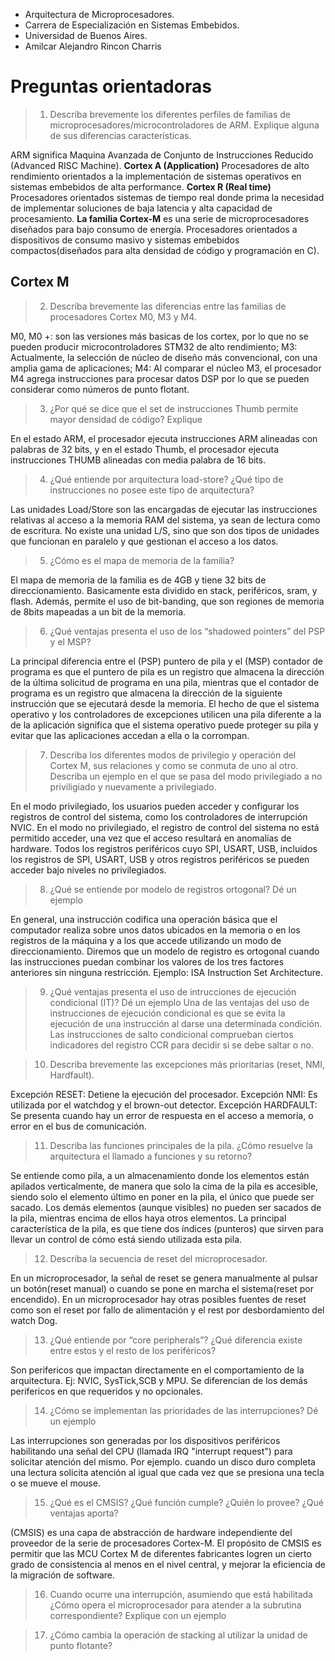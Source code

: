 - Arquitectura de Microprocesadores.
- Carrera de Especialización en Sistemas Embebidos.
- Universidad de Buenos Aires. 
- Amilcar Alejandro Rincon Charris

# Preguntas orientadoras
> 1. Describa brevemente los diferentes perfiles de familias de microprocesadores/microcontroladores de ARM. Explique alguna de sus diferencias características.

ARM significa Maquina Avanzada de Conjunto de Instrucciones Reducido (Advanced RISC Machine).
**Cortex A (Application)**
Procesadores de alto rendimiento orientados a la implementación de sistemas operativos en sistemas embebidos de alta performance. 
**Cortex R (Real time)**
Procesadores orientados sistemas de tiempo real donde prima la necesidad de implementar soluciones de baja latencia y alta capacidad de procesamiento. 
**La familia Cortex-M** es una serie de microprocesadores diseñados para bajo consumo de energía. Procesadores orientados a dispositivos de consumo masivo y sistemas embebidos compactos(diseñados para alta densidad de código y programación en C).
## Cortex M
> 2. Describa brevemente las diferencias entre las familias de procesadores Cortex M0, M3 y M4.

M0, M0 +: son las versiones más basicas de los cortex, por lo que no se pueden producir microcontroladores STM32 de alto rendimiento;
M3: Actualmente, la selección de núcleo de diseño más convencional, con una amplia gama de aplicaciones;
M4: Al comparar el núcleo M3, el procesador M4 agrega instrucciones para procesar datos DSP por lo que se pueden considerar como números de punto flotant.

 
> 3. ¿Por qué se dice que el set de instrucciones Thumb permite mayor densidad de código? Explique

En el estado ARM, el procesador ejecuta instrucciones ARM alineadas con palabras de 32 bits, y en el estado Thumb, el procesador ejecuta instrucciones THUMB alineadas con media palabra de 16 bits.

> 4. ¿Qué entiende por arquitectura load-store? ¿Qué tipo de instrucciones no posee este tipo de arquitectura?

Las unidades Load/Store son las encargadas de ejecutar las instrucciones relativas al acceso a la memoria RAM del sistema, ya sean de lectura como de escritura. No existe una unidad L/S, sino que son dos tipos de unidades que funcionan en paralelo y que gestionan el acceso a los datos.

> 5. ¿Cómo es el mapa de memoria de la familia?

El mapa de memoria de la familia es de 4GB y tiene 32 bits de direccionamiento. Basicamente esta dividido en stack, periféricos, sram, y flash. Además, permite el uso de bit-banding, que son regiones de memoria de 8bits mapeadas a un bit de la memoria. 

> 6. ¿Qué ventajas presenta el uso de los “shadowed pointers” del PSP y el MSP?

La principal diferencia entre el (PSP) puntero de pila y el (MSP) contador de programa es que el puntero de pila es un registro que almacena la dirección de la última solicitud de programa en una pila, mientras que el contador de programa es un registro que almacena la dirección de la siguiente instrucción que se ejecutará desde la memoria. El hecho de que el sistema operativo y los controladores de excepciones utilicen una pila diferente a la de la aplicación significa que el sistema operativo puede proteger su pila y evitar que las aplicaciones accedan a ella o la corrompan.

> 7. Describa los diferentes modos de privilegio y operación del Cortex M, sus relaciones y como se conmuta de uno al otro. Describa un ejemplo en el que se pasa del modo privilegiado a no priviligiado y nuevamente a privilegiado.

En el modo privilegiado, los usuarios pueden acceder y configurar los registros de control del sistema, como los controladores de interrupción NVIC.
En el modo no privilegiado, el registro de control del sistema no está permitido acceder, una vez que el acceso resultará en anomalías de hardware. 
Todos los registros periféricos cuyo SPI, USART, USB, incluidos los registros de SPI, USART, USB y otros registros periféricos se pueden acceder bajo niveles no privilegiados. 

> 8. ¿Qué se entiende por modelo de registros ortogonal? Dé un ejemplo

En general, una instrucción codifica una operación básica que el computador realiza sobre unos datos ubicados en la memoria o en los registros de la máquina y a los que accede utilizando un modo de direccionamiento. Diremos que un modelo de registro es ortogonal cuando las instrucciones puedan combinar los
valores de los tres factores anteriores sin ninguna restricción. Ejemplo: ISA Instruction Set Architecture.

> 9. ¿Qué ventajas presenta el uso de intrucciones de ejecución condicional (IT)? Dé un ejemplo
Una de las ventajas del uso de instrucciones de ejecución condicional es que se evita la ejecución de una instrucción al darse una determinada condición. Las instrucciones de salto condicional comprueban ciertos indicadores del registro CCR para decidir si se debe saltar o no. 

> 10. Describa brevemente las excepciones más prioritarias (reset, NMI, Hardfault).

Excepción RESET: Detiene la ejecución del procesador. 
Excepción NMI: Es utilizada por el watchdog y el brown-out detector.
Excepción HARDFAULT: Se presenta cuando hay un error de respuesta en el acceso a memoria, o error en el bus de comunicación.
 
> 11. Describa las funciones principales de la pila. ¿Cómo resuelve la arquitectura el llamado a funciones y su retorno?

Se entiende como pila, a un almacenamiento donde los elementos están apilados verticalmente, de manera que solo la cima de la pila es accesible, siendo solo el elemento último en poner en la pila, el único que puede ser sacado. Los demás elementos (aunque visibles) no pueden ser sacados de la pila, mientras encima de ellos haya otros elementos. La principal característica de la pila, es que tiene dos índices (punteros) que sirven para llevar un control de cómo está siendo utilizada esta pila. 
> 12. Describa la secuencia de reset del microprocesador.

En un microprocesador, la señal de reset se genera manualmente al pulsar un botón(reset manual) o cuando se pone en marcha el sistema(reset por encendido). En un  microprocesador hay otras posibles fuentes de reset como son el reset por fallo de alimentación y el rest por desbordamiento del watch Dog.

> 13. ¿Qué entiende por “core peripherals”? ¿Qué diferencia existe entre estos y el resto de los periféricos?

Son perifericos que impactan directamente en el comportamiento de la arquitectura. Ej: NVIC, SysTick,SCB y MPU. Se diferencian de los demás perifericos en que requeridos y no opcionales.

> 14. ¿Cómo se implementan las prioridades de las interrupciones? Dé un ejemplo

Las interrupciones son generadas por los dispositivos periféricos habilitando una señal del CPU (llamada IRQ "interrupt request") para solicitar atención del mismo. Por ejemplo. cuando un disco duro completa una lectura solicita atención al igual que cada vez que se presiona una tecla o se mueve el mouse.

> 15. ¿Qué es el CMSIS? ¿Qué función cumple? ¿Quién lo provee? ¿Qué ventajas aporta?

(CMSIS) es una capa de abstracción de hardware independiente del proveedor de la serie de procesadores Cortex-M. El propósito de CMSIS es permitir que las MCU Cortex M de diferentes fabricantes logren un cierto grado de consistencia al menos en el nivel central, y mejorar la eficiencia de la migración de software.

> 16. Cuando ocurre una interrupción, asumiendo que está habilitada ¿Cómo opera el microprocesador para atender a la subrutina correspondiente? Explique con un ejemplo


> 17. ¿Cómo cambia la operación de stacking al utilizar la unidad de punto flotante?

